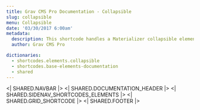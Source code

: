 ```yaml
---
title: Grav CMS Pro Documentation - Collapsible
slug: collapsible
menu: Collapsible
date: '03/30/2017 6:00am'
metadata:
  description: This shortcode handles a Materializer collapsible element
  author: Grav CMS Pro

dictionaries:
  - shortcodes.elements.collapsible
  - shortcodes.base-elements-documentation
  - shared
---
```


<| SHARED.NAVBAR |>
<| SHARED.DOCUMENTATION_HEADER |>
<| SHARED.SIDENAV_SHORTCODES_ELEMENTS |>
<| SHARED.GRID_SHORTCODE |>
<| SHARED.FOOTER |>
